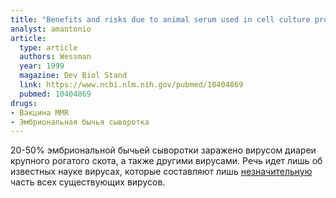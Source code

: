 ```yaml
---
title: "Benefits and risks due to animal serum used in cell culture production"
analyst: amantonio
article:
  type: article
  authors: Wessman
  year: 1999
  magazine: Dev Biol Stand
  link: https://www.ncbi.nlm.nih.gov/pubmed/10404869
  pubmed: 10404869
drugs:
- Вакцина MMR
- Эмбриональная бычья сыворотка
---
```


20-50% эмбриональной бычьей сыворотки заражено вирусом диареи крупного рогатого скота, а также другими вирусами.
Речь идет лишь об известных науке вирусах, которые составляют лишь [незначительную](https://www.sciencedaily.com/releases/2011/10/111005172651.htm) часть всех существующих вирусов.
